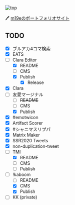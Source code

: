 ![top](https://user-images.githubusercontent.com/49052459/236668585-4dd3dfaf-65a0-4987-a66f-0728170dadaa.png)

🖊️ [m19eのポートフォリオサイト](https://me-m19e.vercel.app/)

## TODO

- [x] ブルアカ4コマ検索
- [x] EATS
- [ ] Clara Editor
  - [x] README
  - [ ] CMS
  - [x] Publish
    - [x] Release
- [x] Clara
- [ ] 友愛マージナル
  - [ ] ~~README~~
  - [ ] CMS
  - [x] Publish
- [x] #emotwicon
- [x] Artifact Scorer
- [x] #シャニマスリプパ
- [x] Matrix Maker
- [x] SSR2020 Tweets
- [x] non-duplication-tweet
- [ ] TMI
  - [x] README
  - [ ] CMS
  - [ ] ~~Publish~~
- [ ] !kaboom
  - [ ] README
  - [x] CMS
  - [x] Publish
- [ ] KK (private)
